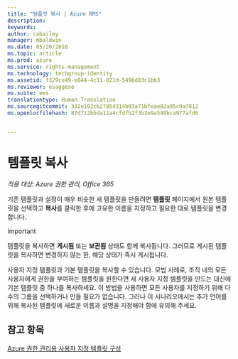 ```yaml
---
title: "템플릿 복사 | Azure RMS"
description: 
keywords: 
author: cabailey
manager: mbaldwin
ms.date: 05/20/2016
ms.topic: article
ms.prod: azure
ms.service: rights-management
ms.technology: techgroup-identity
ms.assetid: f329ce49-e044-4c11-821d-5496d83c1bb3
ms.reviewer: esaggese
ms.suite: ems
translationtype: Human Translation
ms.sourcegitcommit: 332e102cb27854314b93a71bfeae82a95c9a7812
ms.openlocfilehash: 87d712bbda11a4cfdfb2f3b3e9a549bca977afd6


---
```



# 템플릿 복사

*적용 대상: Azure 권한 관리, Office 365*

기존 템플릿과 설정이 매우 비슷한 새 템플릿을 만들려면 **템플릿** 페이지에서 원본 템플릿을 선택하고 **복사**를 클릭한 후에 고유한 이름을 지정하고 필요한 대로 템플릿을 변경합니다.

> [!IMPORTANT]
> 템플릿을 복사하면 **게시됨** 또는 **보관됨** 상태도 함께 복사됩니다. 그러므로 게시된 템플릿을 복사하면 변경하지 않는 한, 해당 상태가 즉시 게시됩니다.

사용자 지정 템플릿과 기본 템플릿을 복사할 수 있습니다. 모범 사례로, 조직 내의 모든 사용자에게 권한을 부여하는 템플릿을 원한다면 새 사용자 지정 템플릿을 만드는 대신에 기본 템플릿 중 하나를 복사하세요. 이 방법을 사용하면 모든 사용자를 지정하기 위해 다수의 그룹을 선택하거나 만들 필요가 없습니다. 그러나 이 시나리오에서는 추가 언어를 위해 복사된 템플릿에 새로운 이름과 설명을 지정해야 함에 유의해 주세요.



## 참고 항목
[Azure 권한 관리용 사용자 지정 템플릿 구성](configure-custom-templates.md)


<!--HONumber=Jun16_HO4-->


